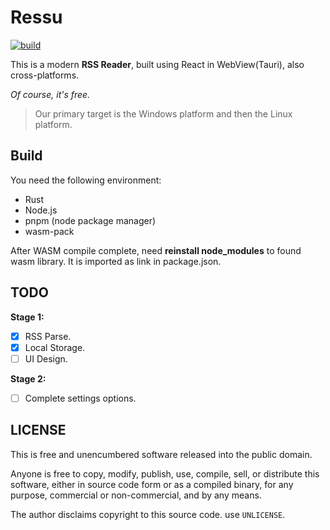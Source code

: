 # Ressu

[![build](https://github.com/sdttttt/ressu/actions/workflows/build.yml/badge.svg?branch=master)](https://github.com/sdttttt/ressu/actions/workflows/build.yml)

This is a modern **RSS Reader**, built using React in WebView(Tauri), also cross-platforms.

*Of course, it's free.*


> Our primary target is the Windows platform and then the Linux platform.


## Build

You need the following environment:

- Rust
- Node.js
- pnpm (node package manager)
- wasm-pack

After WASM compile complete, need **reinstall node_modules** to found wasm library. It is imported as link in package.json.

## TODO

**Stage 1:**

- [x] RSS Parse.
- [x] Local Storage.
- [ ] UI Design.

**Stage 2:**

- [ ] Complete settings options. 

## LICENSE

This is free and unencumbered software released into the public domain.

Anyone is free to copy, modify, publish, use, compile, sell, or distribute this software, either in source code form or as a compiled binary, for any purpose, commercial or non-commercial, and by any means.

The author disclaims copyright to this source code. use `UNLICENSE`.
